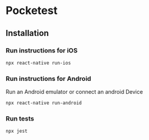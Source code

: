 # Pocketest
## Installation
### Run instructions for iOS
```sh
npx react-native run-ios
```
### Run instructions for Android
Run an Android emulator or connect an android Device
```sh
npx react-native run-android
```
### Run tests
```sh
npx jest
```

